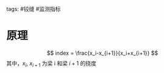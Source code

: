 tags: #铰缝 #监测指标

# 原理
$$ index = \frac{x_i-x_{i+1}}{x_i+x_{i+1}} $$
其中，$x_i$, $x_{i+1}$ 为梁 i 和梁 $i+1$ 的挠度